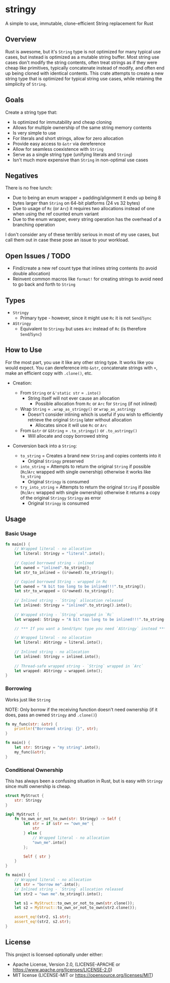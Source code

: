 # stringy

A simple to use, immutable, clone-efficient String replacement for Rust

## Overview

Rust is awesome, but it's `String` type is not optimized for many typical use
cases, but instead is optimized as a  mutable string buffer. Most string use 
cases don't modify the string contents, often treat strings as if they were cheap 
like primitives, typically concatenate instead of modify, and often end up 
being cloned with identical contents. This crate attempts to create a new string 
type that is optimized for typical string use cases, while retaining the 
simplicity of `String`.

## Goals

Create a string type that:

* Is optimized for immutability and cheap cloning
* Allows for multiple ownership of the same string memory contents
* Is very simple to use
* For literals and short strings, allow for zero allocation
* Provide easy access to `&str` via dereference
* Allow for seamless coexistence with `String`
* Serve as a single string type (unifying literals and `String`)
* Isn't much more expensive than `String` in non-optimal use cases

## Negatives

There is no free lunch:

* Due to being an enum wrapper + padding/alignment it ends up being 8 bytes
  larger than `String` on 64-bit platforms (24 vs 32 bytes)
* Due to usage of `Rc` (or `Arc`) it requires two allocations instead of one
  when using the ref counted enum variant
* Due to the enum wrapper, every string operation has the overhead of a
  branching operation

I don't consider any of these terribly serious in most of my use cases, but
call them out in case these pose an issue to your workload.

## Open Issues / TODO

* Find/create a new ref count type that inlines string contents (to avoid
  double allocation)
* Reinvent common macros like `format!` for creating strings to avoid need to go 
  back and forth to `String`

## Types

* `Stringy`
    * Primary type - however, since it might use `Rc` it is not `Send`/`Sync`
* `AStringy`
    * Equivalent to `Stringy` but uses `Arc` instead of `Rc` (is therefore `Send`/`Sync`)

## How to Use

For the most part, you use it like any other string type. It works like you 
would expect. You can dereference into `&str`, concatenate strings with `+`, 
make an efficient copy with `.clone()`, etc.

* Creation:
    * From `String` or `&'static str` = `.into()`
        * String itself will not ever cause an allocation
            * Possible allocation from `Rc` or `Arc` for `String` (if not 
              inlined)
    * Wrap `String` = `.wrap_as_stringy()` or `wrap_as_astringy`
        * Doesn't consider inlining which is useful if you wish to efficiently 
          retrieve the original `String` later without allocation
            * Allocates since it will use `Rc` or `Arc`
    * From `&str` or `&String` = `.to_stringy()` or `.to_astringy()`
        * Will allocate and copy borrowed string


* Conversion back into a `String`:
    * `to_string` = Creates a brand new `String` and copies contents into it
        * Original `Stringy` preserved
    * `into_string` = Attempts to return the original `String` if possible 
    (`Rc`/`Arc` wrapped with single ownership) otherwise it works like 
      `to_string` 
        * Original `Stringy` is consumed 
    * `try_into_string` = Attempts to return the original `String` if possible 
      (`Rc`/`Arc` wrapped with single ownership) otherwise it returns a copy of 
      the original `Stringy` 
      `Stringy` as error
        * Original `Stringy` is consumed  

## Usage

### Basic Usage

```rust
fn main() {
    // Wrapped literal - no allocation
    let literal: Stringy = "literal".into();
    
    // Copied borrowed string - inlined
    let owned = "inlined".to_string();
    let str_to_inlined = (&*owned).to_stringy();

    // Copied borrowed String - wrapped in Rc
    let owned = "A bit too long to be inlined!!!".to_string();
    let str_to_wrapped = (&*owned).to_stringy();
    
    // Inlined string - `String` allocation released
    let inlined: Stringy = "inlined".to_string().into();
    
    // Wrapped string - `String` wrapped in `Rc`
    let wrapped: Stringy = "A bit too long to be inlined!!!".to_string().into();

    // *** If you want a Send/Sync type you need `AStringy` instead ***

    // Wrapped literal - no allocation
    let literal: AStringy = literal.into();
    
    // Inlined string - no allocation
    let inlined: Stringy = inlined.into();
    
    // Thread-safe wrapped string - `String` wrapped in `Arc`
    let wrapped: AStringy = wrapped.into();
}
```

### Borrowing

Works just like `String`

NOTE: Only borrow if the receiving function doesn't need ownership (if it 
does, pass an owned `Stringy` and `.clone()`)

```rust
fn my_func(str: &str) {
    println!("Borrowed string: {}", str);
}

fn main() {
    let str: Stringy = "my string".into();
    my_func(&str);
}
```

### Conditional Ownership

This has always been a confusing situation in Rust, but is easy with `Stringy` 
since multi ownership is cheap.

```rust
struct MyStruct {
    str: Stringy
}

impl MyStruct {
    fn to_own_or_not_to_own(str: Stringy) -> Self {
        let str = if &str == "own_me" {
            str
        } else {
            // Wrapped literal - no allocation
            "own_me".into()
        };

        Self { str }
    }
}

fn main() {
    // Wrapped literal - no allocation
    let str = "borrow me".into();
    // Inlined string - `String` allocation released
    let str2 = "own me".to_string().into();

    let s1 = MyStruct::to_own_or_not_to_own(str.clone());
    let s2 = MyStruct::to_own_or_not_to_own(str2.clone());

    assert_eq!(str2, s1.str);
    assert_eq!(str2, s2.str);
}
```

## License

This project is licensed optionally under either:

* Apache License, Version 2.0, (LICENSE-APACHE
  or https://www.apache.org/licenses/LICENSE-2.0)
* MIT license (LICENSE-MIT or https://opensource.org/licenses/MIT)
